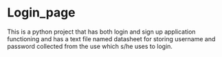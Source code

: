 # Login_page
This is a python project that has both login and sign up application functioning and has a text file named datasheet for storing username and password collected from the use which s/he uses to login.
